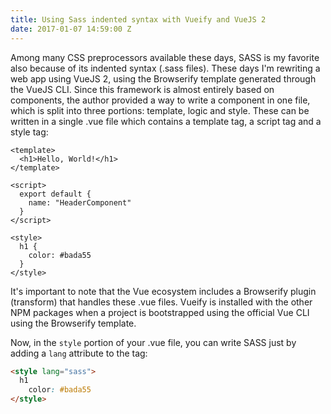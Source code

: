 ```yaml
---
title: Using Sass indented syntax with Vueify and VueJS 2
date: 2017-01-07 14:59:00 Z
---
```


Among many CSS preprocessors available these days, SASS is my favorite also because of its indented syntax (.sass files).
These days I'm rewriting a web app using VueJS 2, using the Browserify template generated through the VueJS CLI. Since this framework is almost entirely based on components, the author provided a way to write a component in one file, which is split into three portions: template, logic and style. These can be written in a single .vue file which contains a template tag, a script tag and a style tag:

```
<template>
  <h1>Hello, World!</h1>
</template>

<script>
  export default {
    name: "HeaderComponent"
  }
</script>

<style>
  h1 {
    color: #bada55
  }
</style>
```

It's important to note that the Vue ecosystem includes a Browserify plugin (transform) that handles these .vue files. Vueify is installed with the other NPM packages when a project is bootstrapped using the official Vue CLI using the Browserify template. 

Now, in the `style` portion of your .vue file, you can write SASS just by adding a `lang` attribute to the tag: 

```html
<style lang="sass">
  h1
    color: #bada55
</style> 
```

